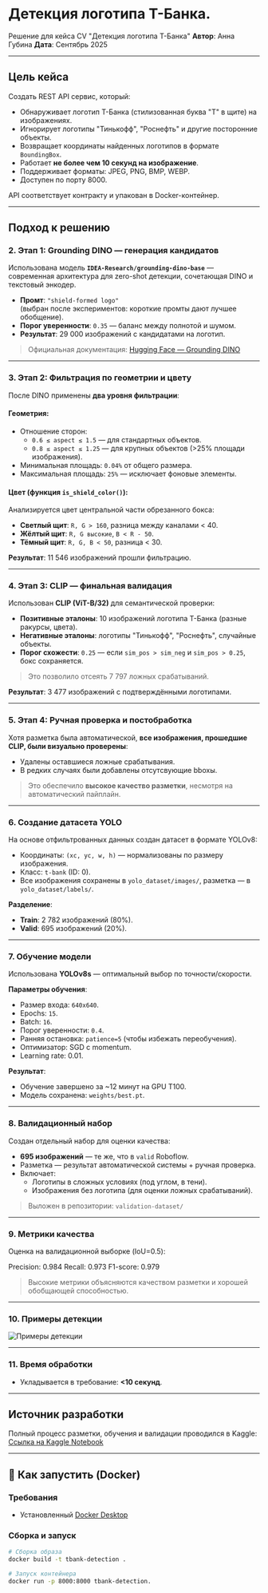 # Детекция логотипа Т-Банка.

Решение для кейса CV "Детекция логотипа Т-Банка" 
**Автор**: Анна Губина
**Дата**: Сентябрь 2025  

---

## Цель кейса

Создать REST API сервис, который:
- Обнаруживает логотип Т-Банка (стилизованная буква "Т" в щите) на изображениях.
- Игнорирует логотипы "Тинькофф", "Роснефть" и другие посторонние объекты.
- Возвращает координаты найденных логотипов в формате `BoundingBox`.
- Работает **не более чем 10 секунд на изображение**.
- Поддерживает форматы: JPEG, PNG, BMP, WEBP.
- Доступен по порту 8000.

API соответствует контракту и упакован в Docker-контейнер.

---

##  Подход к решению

### 2. Этап 1: Grounding DINO — генерация кандидатов

Использована модель **`IDEA-Research/grounding-dino-base`** — современная архитектура для zero-shot детекции, сочетающая DINO и текстовый энкодер.

- **Промт**: `"shield-formed logo"`  
  (выбран после экспериментов: короткие промты дают лучшее обобщение).
- **Порог уверенности**: `0.35` — баланс между полнотой и шумом.
- **Результат**: 29 000 изображений с кандидатами на логотип.

>  Официальная документация: [Hugging Face — Grounding DINO](https://huggingface.co/docs/transformers/model_doc/grounding-dino)

---

### 3. Этап 2: Фильтрация по геометрии и цвету

После DINO применены **два уровня фильтрации**:

####  Геометрия:
- Отношение сторон:  
  - `0.6 ≤ aspect ≤ 1.5` — для стандартных объектов.  
  - `0.8 ≤ aspect ≤ 1.25` — для крупных объектов (>25% площади изображения).
- Минимальная площадь: `0.04%` от общего размера.
- Максимальная площадь: `25%` — исключает фоновые элементы.

####  Цвет (функция `is_shield_color()`):
Анализируется цвет центральной части обрезанного бокса:
- **Светлый щит**: `R, G > 160`, разница между каналами < 40.
- **Жёлтый щит**: `R, G высокие`, `B < R - 50`.
- **Тёмный щит**: `R, G, B < 50`, разница < 30.

**Результат**: 11 546 изображений прошли фильтрацию.

---

### 4. Этап 3: CLIP — финальная валидация

Использован **CLIP (ViT-B/32)** для семантической проверки:
- **Позитивные эталоны**: 10 изображений логотипа Т-Банка (разные ракурсы, цвета).
- **Негативные эталоны**: логотипы "Тинькофф", "Роснефть", случайные объекты.
- **Порог схожести**: `0.25` — если `sim_pos > sim_neg` и `sim_pos > 0.25`, бокс сохраняется.

> Это позволило отсеять 7 797 ложных срабатываний.

**Результат**: 3 477 изображений с подтверждёнными логотипами.

---

### 5. Этап 4: Ручная проверка и постобработка

Хотя разметка была автоматической, **все изображения, прошедшие CLIP, были визуально проверены**:

- Удалены оставшиеся ложные срабатывания.
- В редких случаях были добавлены отсутсвующие bboxы.

>  Это обеспечило **высокое качество разметки**, несмотря на автоматический пайплайн.

---

### 6. Создание датасета YOLO

На основе отфильтрованных данных создан датасет в формате YOLOv8:
- Координаты: `(xc, yc, w, h)` — нормализованы по размеру изображения.
- Класс: `t-bank` (ID: 0).
- Все изображения сохранены в `yolo_dataset/images/`, разметка — в `yolo_dataset/labels/`.

**Разделение**:
- **Train**: 2 782 изображений (80%).
- **Valid**: 695 изображений (20%).


---

### 7. Обучение модели

Использована **YOLOv8s** — оптимальный выбор по точности/скорости.

**Параметры обучения**:
- Размер входа: `640x640`.
- Epochs: `15`.
- Batch: `16`.
- Порог уверенности: `0.4`.
- Ранняя остановка: `patience=5` (чтобы избежать переобучения).
- Оптимизатор: SGD с momentum.
- Learning rate: 0.01.

**Результат**:
- Обучение завершено за ~12 минут на GPU T100.
- Модель сохранена: `weights/best.pt`.

---

### 8. Валидационный набор

Создан отдельный набор для оценки качества:
- **695 изображений** — те же, что в `valid` Roboflow.
- Разметка — результат автоматической системы + ручная проверка.
- Включает:
  - Логотипы в сложных условиях (под углом, в тени).
  - Изображения без логотипа (для оценки ложных срабатываний).

>  Выложен в репозитории: `validation-dataset/`

---

### 9. Метрики качества

Оценка на валидационной выборке (IoU=0.5):

Precision: 0.984
 Recall:    0.973
 F1-score:  0.979

>  Высокие метрики объясняются качеством разметки и хорошей обобщающей способностью.

---

### 10. Примеры детекции

![Примеры детекции](detection-examples-on-val.png)

---

### 11. Время обработки

- Укладывается в требование: **<10 секунд**.

---

## Источник разработки

Полный процесс разметки, обучения и валидации проводился в Kaggle:  
 [Ссылка на Kaggle Notebook](https://www.kaggle.com/code/anyagubina/t-bank-logo-detection)

---

## 🐳 Как запустить (Docker)

### Требования
- Установленный [Docker Desktop](https://www.docker.com/products/docker-desktop)

### Сборка и запуск
```bash
# Сборка образа
docker build -t tbank-detection .

# Запуск контейнера
docker run -p 8000:8000 tbank-detection.





